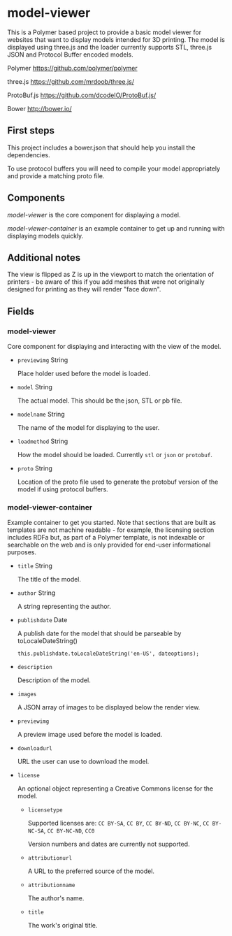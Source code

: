 # model-viewer

This is a Polymer based project to provide a basic model viewer for websites that want to display models intended for 3D printing.  The model is displayed using three.js and the loader currently supports STL, three.js JSON and Protocol Buffer encoded models.

Polymer https://github.com/polymer/polymer

three.js https://github.com/mrdoob/three.js/

ProtoBuf.js https://github.com/dcodeIO/ProtoBuf.js/

Bower
http://bower.io/

## First steps

This project includes a bower.json that should help you install the dependencies.

To use protocol buffers you will need to compile your model appropriately and provide a matching proto file.

## Components

_model-viewer_ is the core component for displaying a model.

_model-viewer-container_ is an example container to get up and running with displaying models quickly.

## Additional notes

The view is flipped as Z is up in the viewport to match the orientation of printers - be aware of this if you add meshes that were not originally designed for printing as they will render "face down".

## Fields

### model-viewer

Core component for displaying and interacting with the view of the model.

* `previewimg` String

   Place holder used before the model is loaded.

* `model` String

   The actual model.  This should be the json, STL or pb file.

* `modelname` String

  The name of the model for displaying to the user.

* `loadmethod` String

   How the model should be loaded.  Currently `stl` or `json` or `protobuf`.

* `proto` String

   Location of the proto file used to generate the protobuf version of the model if using protocol buffers.


### model-viewer-container

Example container to get you started.  Note that sections that are built as templates are not machine readable - for example, the licensing section includes RDFa but, as part of a Polymer template, is not indexable or searchable on the web and is only provided for end-user informational purposes.

* `title` String

  The title of the model.

* `author` String

  A string representing the author.

* `publishdate` Date

  A publish date for the model that should be parseable by toLocaleDateString()

  `this.publishdate.toLocaleDateString('en-US', dateoptions);`

* `description`

  Description of the model.

* `images`

  A JSON array of images to be displayed below the render view.

* `previewimg`

  A preview image used before the model is loaded.

* `downloadurl`

  URL the user can use to download the model.

* `license`

  An optional object representing a Creative Commons license for the model.

  * `licensetype`

    Supported licenses are:
    `CC BY-SA`, `CC BY`, `CC BY-ND`, `CC BY-NC`, `CC BY-NC-SA`, `CC BY-NC-ND`, `CC0`

    Version numbers and dates are currently not supported.

  * `attributionurl`

    A URL to the preferred source of the model.

  * `attributionname`

    The author's name.

  * `title`

    The work's original title.
